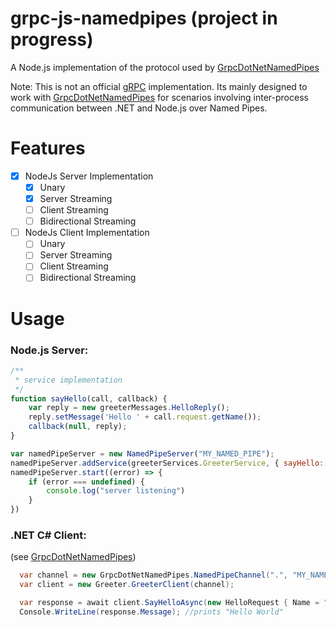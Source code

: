 # grpc-js-namedpipes (project in progress)
A Node.js implementation of the protocol used by [GrpcDotNetNamedPipes](https://github.com/cyanfish/grpc-dotnet-namedpipes)

Note: This is not an official [gRPC](https://github.com/grpc/grpc-node/tree/master) implementation. Its mainly designed to 
work with [GrpcDotNetNamedPipes](https://github.com/cyanfish/grpc-dotnet-namedpipes) for scenarios involving
inter-process communication between .NET and Node.js over Named Pipes.

# Features
- [x] NodeJs Server Implementation
  - [x] Unary
  - [x] Server Streaming
  - [ ] Client Streaming
  - [ ] Bidirectional Streaming
- [ ] NodeJs Client Implementation
  - [ ] Unary
  - [ ] Server Streaming
  - [ ] Client Streaming
  - [ ] Bidirectional Streaming

# Usage 
### Node.js Server:
```js
/**
 * service implementation
 */
function sayHello(call, callback) {
    var reply = new greeterMessages.HelloReply();
    reply.setMessage('Hello ' + call.request.getName());
    callback(null, reply);
}

var namedPipeServer = new NamedPipeServer("MY_NAMED_PIPE");
namedPipeServer.addService(greeterServices.GreeterService, { sayHello: sayHello })
namedPipeServer.start((error) => {
    if (error === undefined) {
        console.log("server listening")
    }
})
```

### .NET C# Client:
(see [GrpcDotNetNamedPipes](https://github.com/cyanfish/grpc-dotnet-namedpipes))
```c#
  var channel = new GrpcDotNetNamedPipes.NamedPipeChannel(".", "MY_NAMED_PIPE");
  var client = new Greeter.GreeterClient(channel);

  var response = await client.SayHelloAsync(new HelloRequest { Name = "World" });
  Console.WriteLine(response.Message); //prints "Hello World"
            
```

